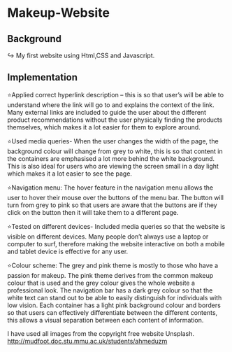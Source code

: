 # Makeup-Website

## Background
↪️ My first website using Html,CSS and Javascript.


## Implementation
⭐Applied correct hyperlink description – this is so that user’s will be able to understand where the link will go to and explains the context of the link. Many external links are included to guide the user about the different product recommendations without the user physically finding the products themselves, which makes it a lot easier for them to explore around. 

⭐Used media queries- When the user changes the width of the page, the background colour will change from grey to white, this is so that content in the containers are emphasised a lot more behind the white background. This is also ideal for users who are viewing the screen small in a day light which makes it a lot easier to see the page.

⭐Navigation menu: The hover feature in the navigation menu allows the user to hover their mouse over the buttons of the menu bar. The button will turn from grey to pink so that users are aware that the buttons are if they click on the button then it will take them to a different page. 

⭐Tested on different devices- Included media queries so that the website is visible on different devices. Many people don’t always use a laptop or computer to surf, therefore making the website interactive on both a mobile and tablet device is effective for any user.  

⭐Colour scheme: The grey and pink theme is mostly to those who have a passion for makeup. The pink theme derives from the common makeup colour that is used and the grey colour gives the whole website a professional look. The navigation bar has a dark grey colour so that the white text can stand out to be able to easily distinguish for individuals with low vision. Each container has a light pink background colour and borders so that users can effectively differentiate between the different contents, this allows a visual separation between each content of information. 





I have used all images from the copyright free website Unsplash.
http://mudfoot.doc.stu.mmu.ac.uk/students/ahmeduzm
